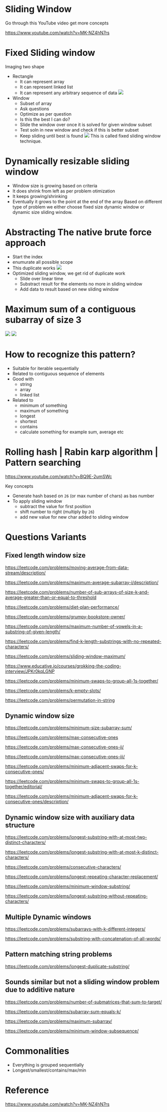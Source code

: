 # Sliding Window
Go through this YouTube video get more concepts

https://www.youtube.com/watch?v=MK-NZ4hN7rs
# Fixed Sliding window
Imaging two shape
- Rectangle
    - It can represent array
    - It can represent linked list
    - It can represent any arbitrary sequence of data
    ![](assets/rectangle.png)
- Window
    - Subset of array
    - Ask questions
    - Optimize as per question
    - Is this the best I can do?
    - Slide the window over once it is solved for given window subset
    - Test soln in new window and check if this is better subset
    - Keep sliding until best is found
    ![](assets/sliding-window.png)
This is called fixed sliding window technique.

# Dynamically resizable sliding window
- Window size is growing based on criteria
- It does shrink from left as per problem otimization
- It keeps growing/shrinking
- Eventually it grows to the point at the end of the array
Based on different type of problem we either choose fixed size dynamic window or dynamic size sliding window.
# Abstracting The native brute force approach
- Start the index
- enumurate all possible scope
- This duplicate works
![](assets/brute-force.png)
- Optimized sliding window, we get rid of duplicate work
    - Slide over linear time
    - Substract result for the elements no more in sliding window
    - Add data to result based on new sliding window
# Maximum sum of a contiguous subarray of size 3
![](assets/maximum-subarray-1.png)
![](assets/maximum-subarray-2.png)
# How to recognize this pattern?
- Suitable for iterable sequentially
- Related to contiguous sequence of elements
- Good with
    - string
    - array
    - linked list
- Related to 
    - minimum of something
    - maximum of something
    - longest 
    - shortest
    - contains 
    - calculate something for example sum, average etc
# Rolling hash | Rabin karp algorithm | Pattern searching
https://www.youtube.com/watch?v=BQ9E-2umSWc

Key concepts 
- Generate hash based on `26` (or max number of chars) as bas number
- To apply sliding window
    - subtract the value for first position 
    - shift number to right (multiply by `26`)
    - add new value for new char added to sliding window

# Questions Variants
## Fixed length window size
https://leetcode.com/problems/moving-average-from-data-stream/description/

https://leetcode.com/problems/maximum-average-subarray-i/description/

https://leetcode.com/problems/number-of-sub-arrays-of-size-k-and-average-greater-than-or-equal-to-threshold

https://leetcode.com/problems/diet-plan-performance/

https://leetcode.com/problems/grumpy-bookstore-owner/

https://leetcode.com/problems/maximum-number-of-vowels-in-a-substring-of-given-length/

https://leetcode.com/problems/find-k-length-substrings-with-no-repeated-characters/

https://leetcode.com/problems/sliding-window-maximum/

https://www.educative.io/courses/grokking-the-coding-interview/JPKr0kqLGNP

https://leetcode.com/problems/minimum-swaps-to-group-all-1s-together/

https://leetcode.com/problems/k-empty-slots/

https://leetcode.com/problems/permutation-in-string

## Dynamic window size
https://leetcode.com/problems/minimum-size-subarray-sum/

https://leetcode.com/problems/max-consecutive-ones

https://leetcode.com/problems/max-consecutive-ones-ii/

https://leetcode.com/problems/max-consecutive-ones-iii/

https://leetcode.com/problems/minimum-adjacent-swaps-for-k-consecutive-ones/

https://leetcode.com/problems/minimum-swaps-to-group-all-1s-together/editorial/

https://leetcode.com/problems/minimum-adjacent-swaps-for-k-consecutive-ones/description/

## Dynamic window size with auxiliary data structure
https://leetcode.com/problems/longest-substring-with-at-most-two-distinct-characters/

https://leetcode.com/problems/longest-substring-with-at-most-k-distinct-characters/

https://leetcode.com/problems/consecutive-characters/

https://leetcode.com/problems/longest-repeating-character-replacement/

https://leetcode.com/problems/minimum-window-substring/

https://leetcode.com/problems/longest-substring-without-repeating-characters/

## Multiple Dynamic windows
https://leetcode.com/problems/subarrays-with-k-different-integers/

https://leetcode.com/problems/substring-with-concatenation-of-all-words/

## Pattern matching string problems
https://leetcode.com/problems/longest-duplicate-substring/

## Sounds similar but not a sliding window problem due to additive nature
https://leetcode.com/problems/number-of-submatrices-that-sum-to-target/

https://leetcode.com/problems/subarray-sum-equals-k/

https://leetcode.com/problems/maximum-subarray/

https://leetcode.com/problems/minimum-window-subsequence/

# Commonalities 
- Everything is grouped sequentially
- Longest/smallest/contains/max/min

# Reference 
https://www.youtube.com/watch?v=MK-NZ4hN7rs

